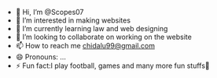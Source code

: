 - 👋 Hi, I’m @Scopes07
- 👀 I’m interested in making websites 
- 🌱 I’m currently learning law and web designing 
- 💞️ I’m looking to collaborate on working on the website 
- 📫 How to reach me chidalu99@gmail.com
- 😄 Pronouns: ...
- ⚡ Fun fact:I play football, games and many more fun stuffs🙂

<!---
Scopes07/Scopes07 is a ✨ special ✨ repository because its `README.md` (this file) appears on your GitHub profile.
You can click the Preview link to take a look at your changes.
--->
